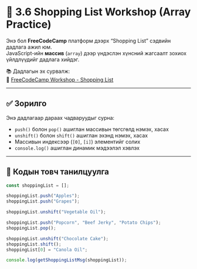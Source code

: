 # 🛒 3.6 Shopping List Workshop (Array Practice)

Энэ бол **FreeCodeCamp** платформ дээрх “Shopping List” сэдвийн дадлага ажил юм.  
JavaScript-ийн **массив** (`array`) дээр үндэслэн хүнсний жагсаалт зохиох үйлдлүүдийг дадлага хийдэг.

📚 Дадлагын эх сурвалж:  
🔗 [FreeCodeCamp Workshop - Shopping List](https://www.freecodecamp.org/learn/full-stack-developer/workshop-shopping-list/)

---

## ✅ Зорилго

Энэ дадлагаар дараах чадваруудыг сурна:

- `push()` болон `pop()` ашиглан массивын төгсгөлд нэмэх, хасах
- `unshift()` болон `shift()` ашиглан эхэнд нэмэх, хасах
- Массивын индексээр (`[0]`, `[i]`) элементийг солих
- `console.log()` ашиглан динамик мэдээлэл хэвлэх

---

## 📜 Кодын товч танилцуулга

```js
const shoppingList = [];

shoppingList.push("Apples");
shoppingList.push("Grapes");

shoppingList.unshift("Vegetable Oil");

shoppingList.push("Popcorn", "Beef Jerky", "Potato Chips");
shoppingList.pop();

shoppingList.unshift("Chocolate Cake");
shoppingList.shift();
shoppingList[0] = "Canola Oil";

console.log(getShoppingListMsg(shoppingList));
